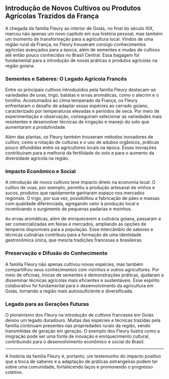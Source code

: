 ## Introdução de Novos Cultivos ou Produtos Agrícolas Trazidos da França

A chegada da família Fleury ao interior de Goiás, no final do século XIX, marcou não apenas um novo capítulo em sua história pessoal, mas também um momento de transformação para a agricultura local. Vindos de uma região rural da França, os Fleury trouxeram consigo conhecimentos agrícolas avançados para a época, além de sementes e mudas de cultivos até então pouco conhecidos no Brasil Central. Essa bagagem foi fundamental para a introdução de novas práticas e produtos agrícolas na região goiana.

### Sementes e Saberes: O Legado Agrícola Francês

Entre os principais cultivos introduzidos pela família Fleury destacam-se variedades de uvas, trigo, batatas e ervas aromáticas, como o alecrim e o tomilho. Acostumados ao clima temperado da França, os Fleury enfrentaram o desafio de adaptar essas espécies ao cerrado goiano, caracterizado por temperaturas elevadas e períodos de seca. Por meio de experimentação e observação, conseguiram selecionar as variedades mais resistentes e desenvolver técnicas de irrigação e manejo do solo que aumentaram a produtividade.

Além das plantas, os Fleury também trouxeram métodos inovadores de cultivo, como a rotação de culturas e o uso de adubos orgânicos, práticas pouco difundidas entre os agricultores locais na época. Essas inovações contribuíram para a melhoria da fertilidade do solo e para o aumento da diversidade agrícola na região.

### Impacto Econômico e Social

A introdução de novos cultivos teve impacto direto na economia local. O cultivo de uvas, por exemplo, permitiu a produção artesanal de vinhos e sucos, produtos que rapidamente ganharam espaço nos mercados regionais. O trigo, por sua vez, possibilitou a fabricação de pães e massas com qualidade diferenciada, agregando valor à produção local e incentivando o surgimento de pequenas padarias e moinhos.

As ervas aromáticas, além de enriquecerem a culinária goiana, passaram a ser comercializadas em feiras e mercados, ampliando as opções de temperos disponíveis para a população. Esse intercâmbio de sabores e técnicas culinárias contribuiu para a formação de uma identidade gastronômica única, que mescla tradições francesas e brasileiras.

### Preservação e Difusão do Conhecimento

A família Fleury não apenas cultivou novas espécies, mas também compartilhou seus conhecimentos com vizinhos e outros agricultores. Por meio de oficinas, trocas de sementes e demonstrações práticas, ajudaram a disseminar técnicas agrícolas mais eficientes e sustentáveis. Esse espírito colaborativo foi fundamental para o desenvolvimento da agricultura em Goiás, tornando a região mais autossuficiente e diversificada.

### Legado para as Gerações Futuras

O pioneirismo dos Fleury na introdução de cultivos franceses em Goiás deixou um legado duradouro. Muitas das espécies e técnicas trazidas pela família continuam presentes nas propriedades rurais da região, sendo transmitidas de geração em geração. O exemplo dos Fleury ilustra como a imigração pode ser uma fonte de inovação e enriquecimento cultural, contribuindo para o desenvolvimento econômico e social do Brasil.

---

A história da família Fleury é, portanto, um testemunho do impacto positivo que a troca de saberes e a adaptação de práticas estrangeiras podem ter sobre uma comunidade, fortalecendo laços e promovendo o progresso coletivo.